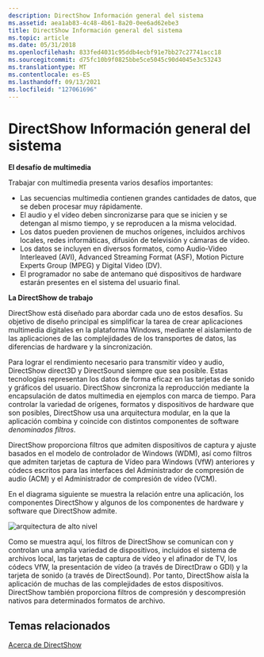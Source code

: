 ```yaml
---
description: DirectShow Información general del sistema
ms.assetid: aea1ab83-4c48-4b61-8a20-0ee6ad62ebe3
title: DirectShow Información general del sistema
ms.topic: article
ms.date: 05/31/2018
ms.openlocfilehash: 833fed4031c95ddb4ecbf91e7bb27c27741acc18
ms.sourcegitcommit: d75fc10b9f0825bbe5ce5045c90d4045e3c53243
ms.translationtype: MT
ms.contentlocale: es-ES
ms.lasthandoff: 09/13/2021
ms.locfileid: "127061696"
---
```

# <a name="directshow-system-overview"></a>DirectShow Información general del sistema

**El desafío de multimedia**

Trabajar con multimedia presenta varios desafíos importantes:

-   Las secuencias multimedia contienen grandes cantidades de datos, que se deben procesar muy rápidamente.
-   El audio y el vídeo deben sincronizarse para que se inicien y se detengan al mismo tiempo, y se reproducen a la misma velocidad.
-   Los datos pueden provienen de muchos orígenes, incluidos archivos locales, redes informáticas, difusión de televisión y cámaras de vídeo.
-   Los datos se incluyen en diversos formatos, como Audio-Video Interleaved (AVI), Advanced Streaming Format (ASF), Motion Picture Experts Group (MPEG) y Digital Video (DV).
-   El programador no sabe de antemano qué dispositivos de hardware estarán presentes en el sistema del usuario final.

**La DirectShow de trabajo**

DirectShow está diseñado para abordar cada uno de estos desafíos. Su objetivo de diseño principal es simplificar la tarea de crear aplicaciones multimedia digitales en la plataforma Windows, mediante el aislamiento de las aplicaciones de las complejidades de los transportes de datos, las diferencias de hardware y la sincronización.

Para lograr el rendimiento necesario para transmitir vídeo y audio, DirectShow direct3D y DirectSound siempre que sea posible. Estas tecnologías representan los datos de forma eficaz en las tarjetas de sonido y gráficos del usuario. DirectShow sincroniza la reproducción mediante la encapsulación de datos multimedia en ejemplos con marca de tiempo. Para controlar la variedad de orígenes, formatos y dispositivos de hardware que son posibles, DirectShow usa una arquitectura modular, en la que la aplicación combina y coincide con distintos componentes de software *denominados filtros*.

DirectShow proporciona filtros que admiten dispositivos de captura y ajuste basados en el modelo de controlador de Windows (WDM), así como filtros que admiten tarjetas de captura de Vídeo para Windows (VfW) anteriores y códecs escritos para las interfaces del Administrador de compresión de audio (ACM) y el Administrador de compresión de vídeo (VCM).

En el diagrama siguiente se muestra la relación entre una aplicación, los componentes DirectShow y algunos de los componentes de hardware y software que DirectShow admite.

![arquitectura de alto nivel](images/arch-oview2.png)

Como se muestra aquí, los filtros de DirectShow se comunican con y controlan una amplia variedad de dispositivos, incluidos el sistema de archivos local, las tarjetas de captura de vídeo y el afinador de TV, los códecs VfW, la presentación de vídeo (a través de DirectDraw o GDI) y la tarjeta de sonido (a través de DirectSound). Por tanto, DirectShow aísla la aplicación de muchas de las complejidades de estos dispositivos. DirectShow también proporciona filtros de compresión y descompresión nativos para determinados formatos de archivo.

## <a name="related-topics"></a>Temas relacionados

<dl> <dt>

[Acerca de DirectShow](about-directshow.md)
</dt> </dl>

 

 



